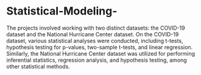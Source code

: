 # Statistical-Modeling-
The projects involved working with two distinct datasets: the COVID-19 dataset and the National Hurricane Center dataset. On the COVID-19 dataset, various statistical analyses were conducted, including t-tests, hypothesis testing for p-values, two-sample t-tests, and linear regression. Similarly, the National Hurricane Center dataset was utilized for performing inferential statistics, regression analysis, and hypothesis testing, among other statistical methods.
